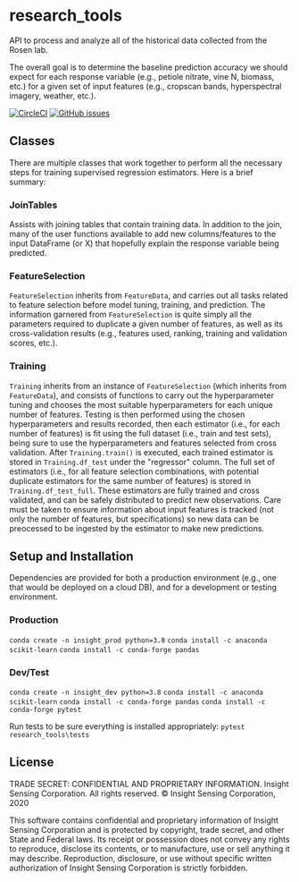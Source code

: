 # research_tools

API to process and analyze all of the historical data collected from the Rosen lab.

The overall goal is to determine the baseline prediction accuracy we should expect for each response variable (e.g., petiole nitrate, vine N, biomass, etc.) for a given set of input features (e.g., cropscan bands, hyperspectral imagery, weather, etc.).

[![CircleCI](https://circleci.com/gh/insight-sensing/research_tools.svg?style=svg&circle-token=4d961470ddaa2ed3b8a4b81d84d5e0edfb38f840)](https://app.circleci.com/pipelines/github/insight-sensing/research_tools)
[![GitHub issues](https://img.shields.io/github/issues/tnigon/hs_process.svg)](https://github.com/tnigon/hs_process/issues)

## Classes
There are multiple classes that work together to perform all the necessary steps for training supervised regression estimators. Here is a brief summary:

### JoinTables
Assists with joining tables that contain training data. In addition to the join, many of the user functions available to add new columns/features to the input DataFrame (or X) that hopefully explain the response variable being predicted.

### FeatureSelection
`FeatureSelection` inherits from `FeatureData`, and carries out all tasks related to feature selection before model tuning, training, and prediction. The information garnered from `FeatureSelection` is quite simply all the parameters required to duplicate a given number of features, as well as its cross-validation results (e.g., features used, ranking, training and validation scores, etc.).

### Training
`Training` inherits from an instance of `FeatureSelection` (which inherits from `FeatureData`), and consists of functions to carry out the hyperparameter tuning and chooses the most suitable hyperparameters for each unique number of features. Testing is then performed using the chosen hyperparameters and results recorded, then each estimator (i.e., for each number of features) is fit using the full dataset (i.e., train and test sets), being sure to use the hyperparameters and features selected from cross validation. After `Training.train()` is executed, each trained estimator is stored in `Training.df_test` under the "regressor" column. The full set of estimators (i.e., for all feature selection combinations, with potential duplicate estimators for the same number of features) is stored in `Training.df_test_full`. These estimators are fully trained and cross validated, and can be safely distributed to predict new observations. Care must be taken to ensure information about input features is tracked (not only the number of features, but specifications) so new data can be preocessed to be ingested by the estimator to make new predictions.

## Setup and Installation
Dependencies are provided for both a production environment (e.g., one that would be deployed on a cloud DB), and for a development or testing environment.

### Production
`conda create -n insight_prod python=3.8`
`conda install -c anaconda scikit-learn`
`conda install -c conda-forge pandas`

### Dev/Test
`conda create -n insight_dev python=3.8`
`conda install -c anaconda scikit-learn`
`conda install -c conda-forge pandas`
`conda install -c conda-forge pytest`

Run tests to be sure everything is installed appropriately:
`pytest research_tools\tests`

## License
TRADE SECRET: CONFIDENTIAL AND PROPRIETARY INFORMATION.
Insight Sensing Corporation. All rights reserved.
© Insight Sensing Corporation, 2020

This software contains confidential and proprietary information of Insight Sensing Corporation and is protected by copyright, trade secret, and other State and Federal laws. Its receipt or possession does not convey any rights to reproduce, disclose its contents, or to manufacture, use or sell anything it may describe. Reproduction, disclosure, or use without specific written authorization of Insight Sensing Corporation is strictly forbidden.